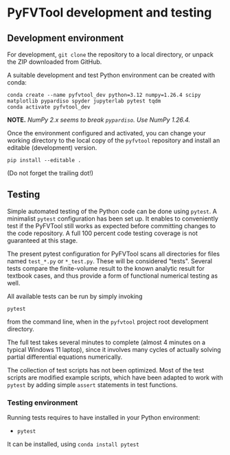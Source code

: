 # PyFVTool development and testing

## Development environment

For development, `git clone` the repository to a local directory, or unpack the ZIP downloaded from GitHub.

A suitable development and test Python environment can be created with conda:

```
conda create --name pyfvtool_dev python=3.12 numpy=1.26.4 scipy matplotlib pypardiso spyder jupyterlab pytest tqdm
conda activate pyfvtool_dev
```

**NOTE.** *NumPy 2.x seems to break `pypardiso`. Use NumPy 1.26.4.*

Once the environment configured and activated, you can change your working directory to the local copy of the `pyfvtool` repository and install an editable (development) version.

```
pip install --editable .
```

(Do not forget the trailing dot!)


## Testing

Simple automated testing of the Python code can be done using `pytest`. A minimalist `pytest` configuration has been set up. It enables to conveniently test if the PyFVTool still works as expected before committing changes to the code repository. A full 100 percent code testing coverage is not guaranteed at this stage.

The present pytest configuration for PyFVTool scans all directories for files named `test_*.py` or `*_test.py`. These will be considered "tests". Several tests compare the finite-volume result to the known analytic result for textbook cases, and thus provide a form of functional numerical testing as well.

All available tests can be run by simply invoking

```   
pytest
```  

from the command line, when in the `pyfvtool` project root development directory.

The full test takes several minutes to complete (almost 4 minutes on a typical Windows 11 laptop), since it involves many cycles of actually solving partial differential equations numerically.

The collection of test scripts has not been optimized. Most of the test scripts are modified example scripts, which have been adapted to work with `pytest` by adding simple `assert` statements in test functions.


### Testing environment

Running tests requires to have installed in your Python environment:
- `pytest`

It can be installed, using `conda install pytest`
